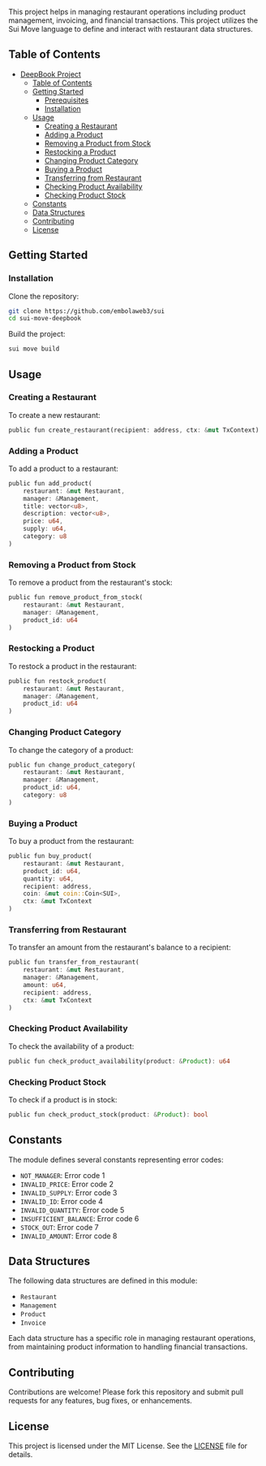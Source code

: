  This project helps in managing restaurant operations including product management, invoicing, and financial transactions. This project utilizes the Sui Move language to define and interact with restaurant data structures.

## Table of Contents

- [DeepBook Project](#deepbook-project)
  - [Table of Contents](#table-of-contents)
  - [Getting Started](#getting-started)
    - [Prerequisites](#prerequisites)
    - [Installation](#installation)
  - [Usage](#usage)
    - [Creating a Restaurant](#creating-a-restaurant)
    - [Adding a Product](#adding-a-product)
    - [Removing a Product from Stock](#removing-a-product-from-stock)
    - [Restocking a Product](#restocking-a-product)
    - [Changing Product Category](#changing-product-category)
    - [Buying a Product](#buying-a-product)
    - [Transferring from Restaurant](#transferring-from-restaurant)
    - [Checking Product Availability](#checking-product-availability)
    - [Checking Product Stock](#checking-product-stock)
  - [Constants](#constants)
  - [Data Structures](#data-structures)
  - [Contributing](#contributing)
  - [License](#license)

## Getting Started


### Installation

Clone the repository:

```sh
git clone https://github.com/embolaweb3/sui
cd sui-move-deepbook
```

Build the project:

```sh
sui move build
```

## Usage

### Creating a Restaurant

To create a new restaurant:

```rust
public fun create_restaurant(recipient: address, ctx: &mut TxContext)
```

### Adding a Product

To add a product to a restaurant:

```rust
public fun add_product(
    restaurant: &mut Restaurant,
    manager: &Management,
    title: vector<u8>,
    description: vector<u8>,
    price: u64,
    supply: u64,
    category: u8
)
```

### Removing a Product from Stock

To remove a product from the restaurant's stock:

```rust
public fun remove_product_from_stock(
    restaurant: &mut Restaurant,
    manager: &Management,
    product_id: u64
)
```

### Restocking a Product

To restock a product in the restaurant:

```rust
public fun restock_product(
    restaurant: &mut Restaurant,
    manager: &Management,
    product_id: u64
)
```

### Changing Product Category

To change the category of a product:

```rust
public fun change_product_category(
    restaurant: &mut Restaurant,
    manager: &Management,
    product_id: u64,
    category: u8
)
```

### Buying a Product

To buy a product from the restaurant:

```rust
public fun buy_product(
    restaurant: &mut Restaurant,
    product_id: u64,
    quantity: u64,
    recipient: address,
    coin: &mut coin::Coin<SUI>,
    ctx: &mut TxContext
)
```

### Transferring from Restaurant

To transfer an amount from the restaurant's balance to a recipient:

```rust
public fun transfer_from_restaurant(
    restaurant: &mut Restaurant,
    manager: &Management,
    amount: u64,
    recipient: address,
    ctx: &mut TxContext
)
```

### Checking Product Availability

To check the availability of a product:

```rust
public fun check_product_availability(product: &Product): u64
```

### Checking Product Stock

To check if a product is in stock:

```rust
public fun check_product_stock(product: &Product): bool
```

## Constants

The module defines several constants representing error codes:

- `NOT_MANAGER`: Error code 1
- `INVALID_PRICE`: Error code 2
- `INVALID_SUPPLY`: Error code 3
- `INVALID_ID`: Error code 4
- `INVALID_QUANTITY`: Error code 5
- `INSUFFICIENT_BALANCE`: Error code 6
- `STOCK_OUT`: Error code 7
- `INVALID_AMOUNT`: Error code 8

## Data Structures

The following data structures are defined in this module:

- `Restaurant`
- `Management`
- `Product`
- `Invoice`

Each data structure has a specific role in managing restaurant operations, from maintaining product information to handling financial transactions.

## Contributing

Contributions are welcome! Please fork this repository and submit pull requests for any features, bug fixes, or enhancements.


## License

This project is licensed under the MIT License. See the [LICENSE](LICENSE) file for details.
